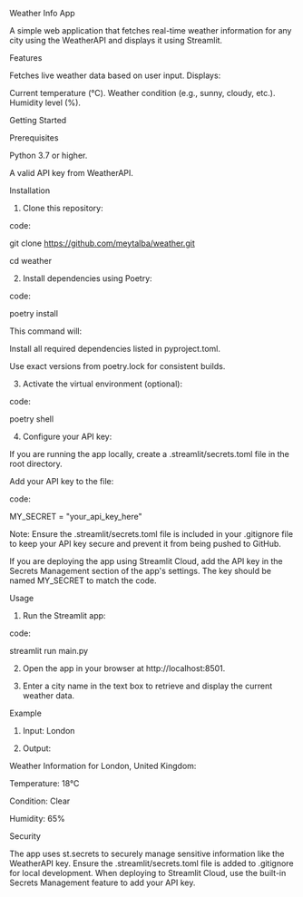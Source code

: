 Weather Info App 

A simple web application that fetches real-time weather information for any city using the WeatherAPI and displays it using Streamlit.

Features

Fetches live weather data based on user input.
Displays:

Current temperature (°C).
Weather condition (e.g., sunny, cloudy, etc.).
Humidity level (%).

Getting Started

Prerequisites

Python 3.7 or higher.

A valid API key from WeatherAPI.

Installation

1. Clone this repository:
   
code:

git clone https://github.com/meytalba/weather.git

cd weather

2. Install dependencies using Poetry:
   
code:

poetry install

This command will:

Install all required dependencies listed in pyproject.toml.

Use exact versions from poetry.lock for consistent builds.

3. Activate the virtual environment (optional):

code:

poetry shell

4. Configure your API key:

If you are running the app locally, create a .streamlit/secrets.toml file in the root directory.

Add your API key to the file:

code:

MY_SECRET = "your_api_key_here"

Note: Ensure the .streamlit/secrets.toml file is included in your .gitignore file to keep your API key secure and prevent it from being pushed to GitHub.

If you are deploying the app using Streamlit Cloud, add the API key in the Secrets Management section of the app's settings. The key should be named MY_SECRET to match the code.

Usage

1. Run the Streamlit app:

code:

streamlit run main.py

2. Open the app in your browser at http://localhost:8501.

3. Enter a city name in the text box to retrieve and display the current weather data.

Example

1. Input: London

2. Output:

Weather Information for London, United Kingdom:

Temperature: 18°C

Condition: Clear

Humidity: 65%

Security

The app uses st.secrets to securely manage sensitive information like the WeatherAPI key.
Ensure the .streamlit/secrets.toml file is added to .gitignore for local development.
When deploying to Streamlit Cloud, use the built-in Secrets Management feature to add your API key.
